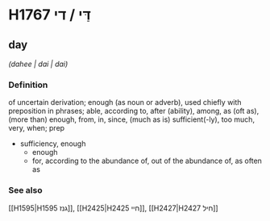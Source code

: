 # H1767 דַּי / די

## day

_(dahee | dai | dai)_

### Definition

of uncertain derivation; enough (as noun or adverb), used chiefly with preposition in phrases; able, according to, after (ability), among, as (oft as), (more than) enough, from, in, since, (much as is) sufficient(-ly), too much, very, when; prep

- sufficiency, enough
  - enough
  - for, according to the abundance of, out of the abundance of, as often as

### See also

[[H1595|H1595 גנז]], [[H2425|H2425 חיי]], [[H2427|H2427 חיל]]
